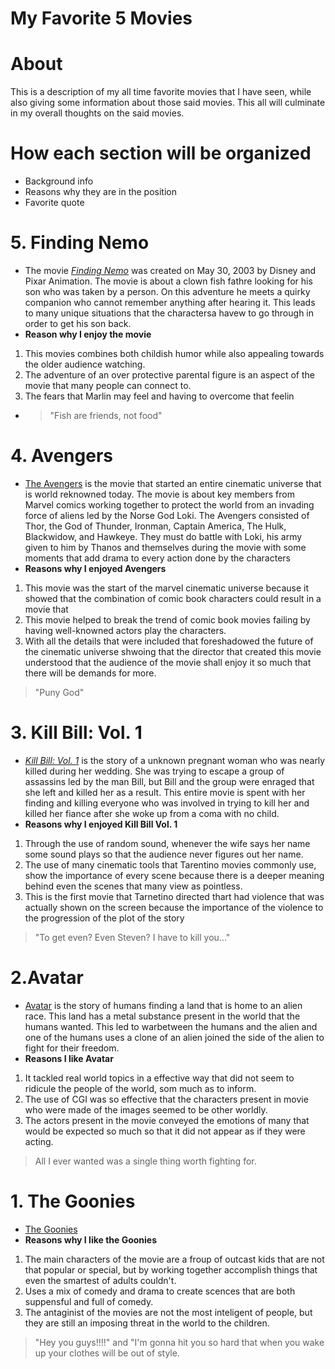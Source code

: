 # My Favorite 5 Movies 

# About
This is a description of my all time favorite movies that I have seen, while also giving some information about those said movies. This all will culminate in my overall thoughts on the said movies. 
# How each section will be organized  
- Background info
- Reasons why they are in the position
- Favorite quote
# 5. Finding Nemo
- The movie [*Finding Nemo*](https://www.imdb.com/title/tt0266543/) was created on May 30, 2003 by Disney and Pixar Animation. The movie is about a clown fish fathre looking for his son who was taken by a person. On this adventure he meets a quirky companion who cannot remember anything after hearing it. This leads to many unique situations that the charactersa havew to go through in order to get his son back.
- **Reason why I enjoy the movie**
1. This movies combines both childish humor while also appealing towards the older audience watching.
2. The adventure of an over protective parental figure is an aspect of the movie that many people can connect to.
3. The fears that Marlin may feel and having to overcome that feelin
-  > "Fish are friends, not food"
# 4. Avengers
- [The Avengers](https://www.imdb.com/title/tt0848228/) is the movie that started an entire cinematic universe that is world reknowned today. The movie is about key members from Marvel comics working together to protect the world from an invading force of aliens led by the Norse God Loki. The Avengers consisted of Thor, the God of Thunder, Ironman, Captain America, The Hulk, Blackwidow, and Hawkeye. They must do battle with Loki, his army given to him by Thanos and themselves during the movie with some moments that add drama to every action done by the characters
- **Reasons why I enjoyed Avengers**
1. This movie was the start of the marvel cinematic universe because it showed that the combination of comic book characters could result in a movie that 
2. This movie helped to break the trend of comic book movies failing by having well-knowned actors play the characters.
3. With all the details that were included that foreshadowed the future of the cinematic universe shwoing that the director that created this movie understood that the audience of the movie shall enjoy it so much that there will be demands for more.
> "Puny God"
# 3. Kill Bill: Vol. 1
- [*Kill Bill: Vol. 1*](https://www.imdb.com/title/tt0266697/) is the story of a unknown pregnant woman who was nearly killed during her wedding. She was trying to escape a group of assassins led by the man Bill, but Bill and the group were enraged that she left and killed her as a result. This entire movie is spent with her finding and killing everyone who was involved in trying to kill her and killed  her fiance after she woke up from a coma with no child.
- **Reasons why I enjoyed Kill Bill Vol. 1**
1. Through the use of random sound, whenever the wife says her name some sound plays so that the audience never figures out her name.
2. The use of many cinematic tools that Tarentino movies commonly use, show the importance of every scene because there is a deeper meaning behind even the scenes that many view as pointless.
3. This is the first movie that Tarnetino directed thart had violence that was actually shown on the screen because the importance of the violence to the progression of the plot of the story
>  "To get even? Even Steven? I have to kill you..."
# 2.Avatar
- [Avatar](https://www.imdb.com/title/tt0499549/) is the story of humans finding a land that is home to an alien race. This land has a metal substance present in the world that the humans wanted. This led to warbetween the humans and the alien and one of the humans uses a clone of an alien joined the side of the alien to fight for their freedom.
- **Reasons I like Avatar**
1. It tackled real world topics in a effective way that did not seem to ridicule the people of the world, som much as to inform.
2. The use of CGI was so effective that the characters present in movie who were made of the images seemed to be other worldly.
3. The actors present in the movie conveyed the emotions of many that would be expected so much so that it did not appear as if they were acting.
> All I ever wanted was a single thing worth fighting for.
# 1. The Goonies 
- [The Goonies](https://www.imdb.com/title/tt0089218/)
- **Reasons why I like the Goonies**
1. The main characters of the movie are a froup of outcast kids that are not that popular or special, but by working together accomplish things that even the smartest of adults couldn't.
2. Uses a mix of comedy and drama to create scences that are both suppensful and full of comedy.
3. The antaginist of the movies are not the most inteligent of people, but they are still an imposing threat in the world to the children.
> "Hey you guys!!!!" and "I'm gonna hit you so hard that when you wake up your clothes will be out of style.

